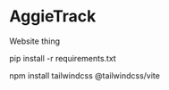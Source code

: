 # AggieTrack
Website thing



pip install -r requirements.txt





npm install tailwindcss @tailwindcss/vite

